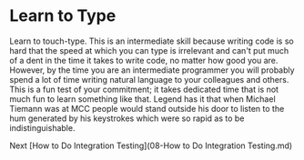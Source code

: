 # Learn to Type

Learn to touch-type. This is an intermediate skill because writing code is so hard that the speed at which you can type is irrelevant and can't put much of a dent in the time it takes to write code, no matter how good you are. However, by the time you are an intermediate programmer you will probably spend a lot of time writing natural language to your colleagues and others. This is a fun test of your commitment; it takes dedicated time that is not much fun to learn something like that. Legend has it that when Michael Tiemann was at MCC people would stand outside his door to listen to the hum generated by his keystrokes which were so rapid as to be indistinguishable.

Next [How to Do Integration Testing](08-How to Do Integration Testing.md)